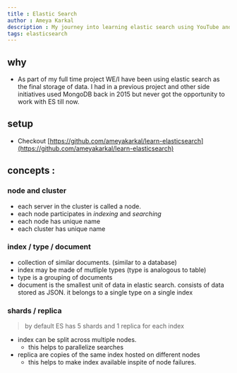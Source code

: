 ```yaml
---
title : Elastic Search
author : Ameya Karkal
description : My journey into learning elastic search using YouTube and PluralSight.
tags: elasticsearch
---
```

## why
- As part of my full time project WE/I have been using elastic search as the final storage of data. I had in a previous project and other side initiatives used MongoDB back in 2015 but never got the opportunity to work with ES till now.

## setup
- Checkout [https://github.com/ameyakarkal/learn-elasticsearch](https://github.com/ameyakarkal/learn-elasticsearch)

## concepts : 
### node and cluster
 - each server in the cluster is called a node.
 - each node participates in _indexing_ and _searching_
 - each node has unique name
 - each cluster has unique name

### index / type / document
 - collection of similar documents. (similar to a database)
 - index may be made of mutliple types (type is analogous to table)
 - type is a grouping of documents
 - document is the smallest unit of data in elastic search. consists of data stored as JSON. it belongs to a single type on a single index

### shards / replica
> by default ES has 5 shards and 1 replica for each index
 - index can be split across multiple nodes.
   - this helps to parallelize searches
 - replica are copies of the same index hosted on different nodes
   - this helps to make index available inspite of node failures.
